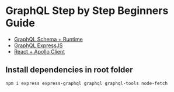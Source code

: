 # GraphQL Step by Step Beginners Guide

* [GraphQL Schema + Runtime](graphql-runtime-schema/README.md)
* [GraphQL ExpressJS](graphql-express/README.md)
* [React + Apollo Client](react-apollo/README.md)

## Install dependencies in root folder

```bash
npm i express express-graphql graphql graphql-tools node-fetch
```